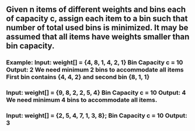 ## Given n items of different weights and bins each of capacity c, assign each item to a bin such that number of total used bins is minimized. It may be assumed that all items have weights smaller than bin capacity.

### Example: Input: weight[] = {4, 8, 1, 4, 2, 1} Bin Capacity c = 10 Output: 2 We need minimum 2 bins to accommodate all items First bin contains {4, 4, 2} and second bin {8, 1, 1}

### Input: weight[] = {9, 8, 2, 2, 5, 4} Bin Capacity c = 10 Output: 4 We need minimum 4 bins to accommodate all items.

### Input: weight[] = {2, 5, 4, 7, 1, 3, 8}; Bin Capacity c = 10 Output: 3